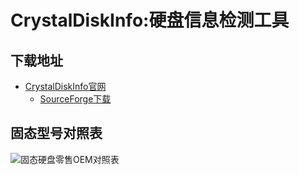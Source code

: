 # CrystalDiskInfo:硬盘信息检测工具
## 下载地址
- [CrystalDiskInfo官网](https://crystalmark.info/en/software/crystaldiskinfo/)
  - [SourceForge下载](https://sourceforge.net/projects/crystaldiskinfo/files/9.7.0/CrystalDiskInfo9_7_0.zip/download)

## 固态型号对照表
<img src="https://i1.hdslb.com/bfs/article/4ad3098522156b3d982b1e8636d597de11424475.png" alt="固态硬盘零售OEM对照表" referrerPolicy="no-referrer">